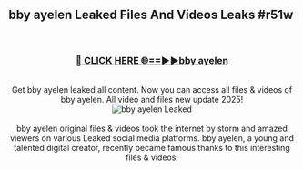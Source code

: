 ## bby ayelen Leaked Files And Videos Leaks #r51w
<br>
<div align="center">
<h3><a href="https://watchclip.my.id/bby ayelen" rel="nofollow">🔴 CLICK HERE 🌐==►►bby ayelen</a></h3>
<br>
Get bby ayelen leaked all content. Now you can access all files & videos of bby ayelen. All video and files new update 2025!
<br>
<a href="https://watchclip.my.id/bby ayelen" rel="nofollow" data-target="animated-image.originalLink"><img src="https://i.ibb.co.com/WyWwxjT/player-gif2.gif" alt="bby ayelen Leaked" style="max-width: 100%; display: inline-block;" data-target="animated-image.originalImage"></a>
<br><br>
bby ayelen original files & videos took the internet by storm and amazed viewers on various Leaked social media platforms. bby ayelen, a young and talented digital creator, recently became famous thanks to this interesting files & videos.
</div>
<br>